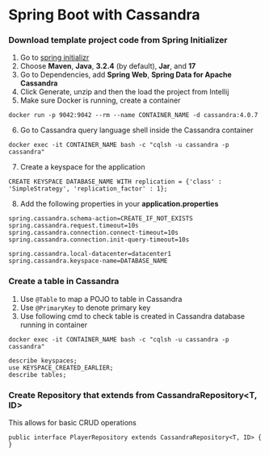 # Spring Boot with Cassandra

### Download template project code from Spring Initializer
1. Go to [spring initializr](https://start.spring.io/)
2. Choose **Maven**, **Java**, **3.2.4** (by default), **Jar**, and **17**
3. Go to Dependencies, add **Spring Web**, **Spring Data for Apache Cassandra**
4. Click Generate, unzip and then the load the project from Intellij
5. Make sure Docker is running, create a container 
```
docker run -p 9042:9042 --rm --name CONTAINER_NAME -d cassandra:4.0.7
```
6. Go to Cassandra query language shell inside the Cassandra container
```
docker exec -it CONTAINER_NAME bash -c "cqlsh -u cassandra -p cassandra"
```
7. Create a keyspace for the application
```
CREATE KEYSPACE DATABASE_NAME WITH replication = {'class' : 'SimpleStrategy', 'replication_factor' : 1};
```
8. Add the following properties in your **application.properties**
```
spring.cassandra.schema-action=CREATE_IF_NOT_EXISTS
spring.cassandra.request.timeout=10s
spring.cassandra.connection.connect-timeout=10s
spring.cassandra.connection.init-query-timeout=10s

spring.cassandra.local-datacenter=datacenter1
spring.cassandra.keyspace-name=DATABASE_NAME
```

### Create a table in Cassandra
1. Use `@Table` to map a POJO to table in Cassandra
2. Use `@PrimaryKey` to denote primary key
3. Use following cmd to check table is created in Cassandra database running in container
```
docker exec -it CONTAINER_NAME bash -c "cqlsh -u cassandra -p cassandra"

describe keyspaces;
use KEYSPACE_CREATED_EARLIER;
describe tables;
```

### Create Repository that extends from CassandraRepository<T, ID>
This allows for basic CRUD operations
```
public interface PlayerRepository extends CassandraRepository<T, ID> {
}
```